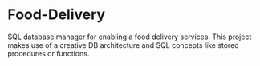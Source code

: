 # Food-Delivery
SQL database manager for enabling a food delivery services. This project makes use of a creative DB architecture and SQL concepts like stored procedures or functions.
